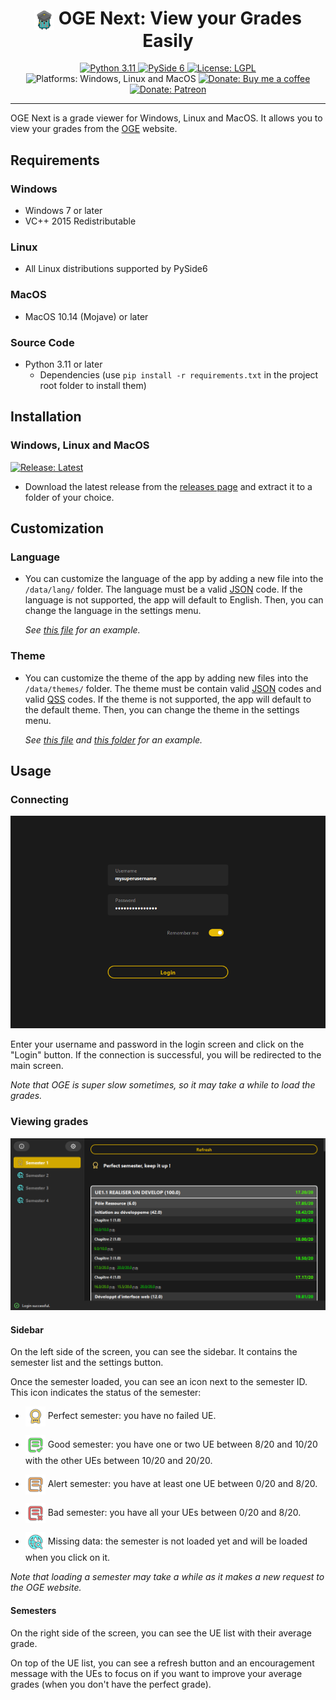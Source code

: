 <h1 align="center"><img src="./data/icons/OGENext.svg" width="32" align="center" /> OGE Next: View your Grades Easily</h1>
<p align="center">
  <a href="https://www.python.org/downloads/">
    <img alt="Python 3.11" src="https://img.shields.io/badge/Python-3.11-blue" />
  </a>
  <a href="https://doc.qt.io/qtforpython/index.html">
    <img alt="PySide 6" src="https://img.shields.io/badge/PySide-6.4.1-brightgreen" />
  </a>
  <a href="https://github.com/Synell/OGE-Next/blob/master/LICENSE">
    <img alt="License: LGPL" src="https://img.shields.io/badge/License-LGPL-green" target="_blank" />
  </a>
  <img alt="Platforms: Windows, Linux and MacOS" src="https://img.shields.io/badge/Platforms-Windows%20|%20Linux%20|%20MacOS-yellow" />
  <a href="https://www.buymeacoffee.com/synell">
    <img alt="Donate: Buy me a coffee" src="https://img.shields.io/badge/Donate-Buy%20Me%20a%20Coffee-orange" target="_blank" />
  </a>
  <a href="https://www.patreon.com/synel">
    <img alt="Donate: Patreon" src="https://img.shields.io/badge/Donate-Patreon-red" target="_blank" />
  </a>
</p>

----------------------------------------------------------------------

OGE Next is a grade viewer for Windows, Linux and MacOS. It allows you to view your grades from the [OGE](https://iutdijon.u-bourgogne.fr/oge/stylesheets/etu/home.xhtml) website.


## Requirements

### Windows
- Windows 7 or later
- VC++ 2015 Redistributable

### Linux
- All Linux distributions supported by PySide6

### MacOS
- MacOS 10.14 (Mojave) or later


### Source Code
- Python 3.11 or later
  - Dependencies (use `pip install -r requirements.txt` in the project root folder to install them)


## Installation

### Windows, Linux and MacOS

<a href="https://github.com/Synell/OGE-Next/releases/latest">
  <img alt="Release: Latest" src="https://img.shields.io/badge/Release-Latest-00B4BE?style=for-the-badge" target="_blank" />
</a>

- Download the latest release from the [releases page](https://github.com/Synell/OGE-Next/releases) and extract it to a folder of your choice.


## Customization

### Language

- You can customize the language of the app by adding a new file into the `/data/lang/` folder. The language must be a valid [JSON](https://en.wikipedia.org/wiki/JavaScript_Object_Notation) code. If the language is not supported, the app will default to English. Then, you can change the language in the settings menu.

  *See [this file](https://github.com/Synell/OGE-Next/blob/main/data/lang/english.json) for an example.*

### Theme

- You can customize the theme of the app by adding new files into the `/data/themes/` folder. The theme must be contain valid [JSON](https://en.wikipedia.org/wiki/JavaScript_Object_Notation) codes and valid [QSS](https://doc.qt.io/qt-6/stylesheet-reference.html) codes. If the theme is not supported, the app will default to the default theme. Then, you can change the theme in the settings menu.

  *See [this file](https://github.com/Synell/OGE-Next/blob/main/data/themes/neutron.json) and [this folder](https://github.com/Synell/OGE-Next/tree/main/data/themes/neutron) for an example.*


## Usage

### Connecting

<img alt="Login screen" src="https://raw.githubusercontent.com/Synell/Assets/main/OGENext/readme/login.png" />

Enter your username and password in the login screen and click on the "Login" button. If the connection is successful, you will be redirected to the main screen.

*Note that OGE is super slow sometimes, so it may take a while to load the grades.*

### Viewing grades

<img alt="Grades" src="https://raw.githubusercontent.com/Synell/Assets/main/OGENext/readme/grades.png" />

#### Sidebar

On the left side of the screen, you can see the sidebar. It contains the semester list and the settings button.

Once the semester loaded, you can see an icon next to the semester ID. This icon indicates the status of the semester:

- <img alt="Perfect semester" src="https://raw.githubusercontent.com/Synell/OGE-Next/main/data/themes/neutron/dark/icons/sidepanel/semester_perfect.png" width=32px align="center" /> Perfect semester: you have no failed UE.

- <img alt="Good semester" src="https://raw.githubusercontent.com/Synell/OGE-Next/main/data/themes/neutron/dark/icons/sidepanel/semester_good.png" width=32px align="center" /> Good semester: you have one or two UE between 8/20 and 10/20 with the other UEs between 10/20 and 20/20.

- <img alt="Bad semester" src="https://raw.githubusercontent.com/Synell/OGE-Next/main/data/themes/neutron/dark/icons/sidepanel/semester_alert.png" width=32px align="center" /> Alert semester: you have at least one UE between 0/20 and 8/20.

- <img alt="Bad semester" src="https://raw.githubusercontent.com/Synell/OGE-Next/main/data/themes/neutron/dark/icons/sidepanel/semester_bad.png" width=32px align="center" /> Bad semester: you have all your UEs between 0/20 and 8/20.

- <img alt="Blue globe" src="https://raw.githubusercontent.com/Synell/OGE-Next/main/data/themes/neutron/dark/icons/sidepanel/semester_unknown.png" width=32px align="center" /> Missing data: the semester is not loaded yet and will be loaded when you click on it.

*Note that loading a semester may take a while as it makes a new request to the OGE website.*

#### Semesters

On the right side of the screen, you can see the UE list with their average grade.

On top of the UE list, you can see a refresh button and an encouragement message with the UEs to focus on if you want to improve your average grades (when you don't have the perfect grade).
